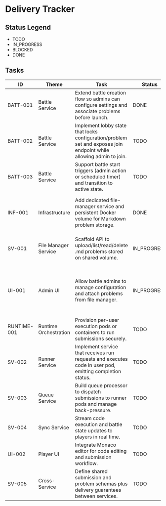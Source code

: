 # Delivery Tracker

## Status Legend

- TODO
- IN_PROGRESS
- BLOCKED
- DONE

## Tasks

| ID          | Theme                 | Task                                                                                                               | Status      | Notes                                                                                    |
| ----------- | --------------------- | ------------------------------------------------------------------------------------------------------------------ | ----------- | ---------------------------------------------------------------------------------------- |
| BATT-001    | Battle Service        | Extend battle creation flow so admins can configure settings and associate problems before launch.                 | DONE        | Depends on problem manager API.                                                          |
| BATT-002    | Battle Service        | Implement lobby state that locks configuration/problem set and exposes join endpoint while allowing admin to join. | TODO        | Requires state machine update and event triggers.                                        |
| BATT-003    | Battle Service        | Support battle start triggers (admin action or scheduled timer) and transition to active state.                    | TODO        | Requires integration with queue bootstrap.                                               |
| INF-001     | Infrastructure        | Add dedicated file-manager service and persistent Docker volume for Markdown problem storage.                      | DONE        | Update docker-compose and environment docs.                                              |
| SV-001      | File Manager Service  | Scaffold API to upload/list/read/delete .md problems stored on shared volume.                                      | IN_PROGRESS | Provide metadata (hash, slug) for battle service.                                        |
| UI-001      | Admin UI              | Allow battle admins to manage configuration and attach problems from file manager.                                 | IN_PROGRESS | Host battle admin view now wired through Redux; file manager integrations still pending. |
| RUNTIME-001 | Runtime Orchestration | Provision per-user execution pods or containers to run submissions securely.                                       | TODO        | Decide on container runtime strategy.                                                    |
| SV-002      | Runner Service        | Implement service that receives run requests and executes code in user pod, emitting completion status.            | TODO        | Needs messaging contract with queue and sync services.                                   |
| SV-003      | Queue Service         | Build queue processor to dispatch submissions to runner pods and manage back-pressure.                             | TODO        | Define queue storage (Redis, NATS, etc.).                                                |
| SV-004      | Sync Service          | Stream code execution and battle state updates to players in real time.                                            | TODO        | Likely WebSocket or SSE gateway.                                                         |
| UI-002      | Player UI             | Integrate Monaco editor for code editing and submission workflow.                                                  | TODO        | Replace current editor components.                                                       |
| SV-005      | Cross-Service         | Define shared submission and problem schemas plus delivery guarantees between services.                            | TODO        | Needed for queue, runner, sync alignment.                                                |
